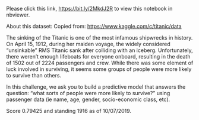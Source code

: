 Please click this link, https://bit.ly/2MkdJ2R to view this notebook in nbviewer.

About this dataset:
Copied from: https://www.kaggle.com/c/titanic/data

The sinking of the Titanic is one of the most infamous shipwrecks in history.
On April 15, 1912, during her maiden voyage, the widely considered “unsinkable” RMS Titanic sank after colliding with an iceberg.
Unfortunately, there weren’t enough lifeboats for everyone onboard, resulting in the death of 1502 out of 2224 passengers and crew.
While there was some element of luck involved in surviving, it seems some groups of people were more likely to survive than others.

In this challenge, we ask you to build a predictive model that answers the question: “what sorts of people were more likely to survive?” using passenger data (ie name, age, gender, socio-economic class, etc).

Score 0.79425 and standing 1916 as of 10/07/2019.
